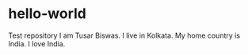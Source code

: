 # hello-world
Test repository
I am Tusar Biswas. I live in Kolkata. My home country is India. I love India.
